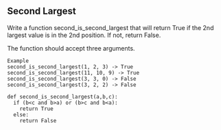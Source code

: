 ## Second Largest
Write a function second_is_second_largest that will return True if the 2nd largest value is in the 2nd position. If not, return False.

The function should accept three arguments. 

```
Example 
second_is_second_largest(1, 2, 3) -> True 
second_is_second_largest(11, 10, 9) -> True
second_is_second_largest(3, 3, 0) -> False 
second_is_second_largest(3, 2, 2) -> False 
```

```
def second_is_second_largest(a,b,c):
  if (b<c and b>a) or (b>c and b<a):
    return True
  else:
    return False
```
